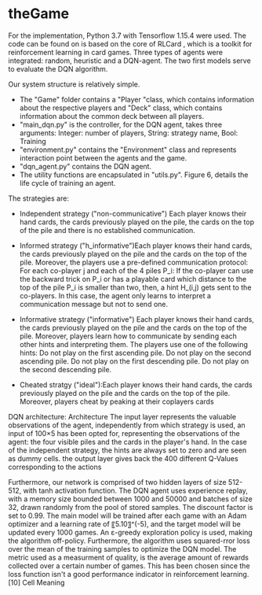 # theGame

For the implementation, Python  3.7 with Tensorflow  1.15.4 were used. The code can be found on is based on the core of RLCard , which is a toolkit for reinforcement learning in card games. Three types of agents were integrated: random, heuristic and a DQN-agent. The two first models serve to evaluate the DQN algorithm. 

Our system structure is relatively simple. 
- The "Game" folder contains a "Player "class, which contains information about the respective players and "Deck" class, which contains information about the common deck between all players. 
- "main_dqn.py" is the controller, for the DQN agent, takes three arguments: Integer: number of players, String: strategy name, Bool: Training
- "environment.py" contains the "Environment" class and represents interaction point between the agents and the game. 
- "dqn_agent.py" contains the DQN agent.
- The utility functions are encapsulated in "utils.py". Figure 6, details the life cycle of training an agent. 

The strategies are: 
- Independent strategy ("non-communicative")	Each player knows their hand cards,  the cards previously played on the pile, the cards on the top of the pile and there is no established communication.

- Informed strategy	("h_informative")Each player knows their hand cards, the cards previously played on the pile and the cards on the top of the pile. Moreover, the players use a pre-defined communication protocol: For each co-player j and each of the 4 piles P_i: If the co-player can use the backward trick on P_i or has a playable card which distance to the top of the pile P_i is smaller than two, then, a hint H_(i,j) gets sent to the co-players. In this case, the agent only learns to interpret a communication message but not to send one. 

- Informative strategy ("informative")	Each player knows their hand cards, the cards previously played on the pile and the cards on the top of the pile. Moreover, players learn how to communicate by sending each other hints and interpreting them. 
The players use one of the following hints: 
	Do not play on the first ascending pile.
	Do not play on the second ascending pile.
	Do not play on the first descending pile.
	Do not play on the second descending pile.
  
- Cheated stratgy ("ideal"):Each player knows their hand cards, the cards previously played on the pile and the cards on the top of the pile. Moreover, players cheat by peaking at their coplayers cards


DQN architecture:
	Architecture
The input layer represents the valuable observations of the agent, independently from which strategy is used, an input of  100×5 has been opted for, representing the observations of the agent: the four visible piles and the cards in the player's hand. In the case of the independent strategy, the hints are always set to zero and are seen as dummy cells.
the output layer gives back the 400 different Q-Values corresponding to the actions 



Furthermore, our network is comprised of two hidden layers of size 512-512, with tanh activation function. The DQN agent uses experience replay, with a memory size bounded between 1000 and 50000 and batches of size 32, drawn randomly from the pool of stored samples. The discount factor is set to 0.99. The main model will be trained after each game with an Adam optimizer and a learning rate of 〖5.10〗^(-5), and the target model will be updated every 1000 games.  An ε-greedy exploration policy is used, making the algorithm off-policy.  Furthermore, the algorithm uses squared-rror loss over the mean of the training samples to optimize the DQN model. 
The metric used as a measurment of quality, is the average amount of rewards collected over a certain number of games. This has been chosen since the loss function isn't a good performance indicator in reinforcement learning. [10] 
Cell	Meaning




